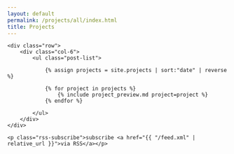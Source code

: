 ```yaml
---
layout: default
permalink: /projects/all/index.html
title: Projects
---
```


<div class="container">

    <div class="row">
        <div class="col-6">
            <ul class="post-list">

                {% assign projects = site.projects | sort:"date" | reverse %}

                {% for project in projects %}
                    {% include project_preview.md project=project %}
                {% endfor %}

            </ul>
        </div>
    </div>

    <p class="rss-subscribe">subscribe <a href="{{ "/feed.xml" | relative_url }}">via RSS</a></p>

</div>

